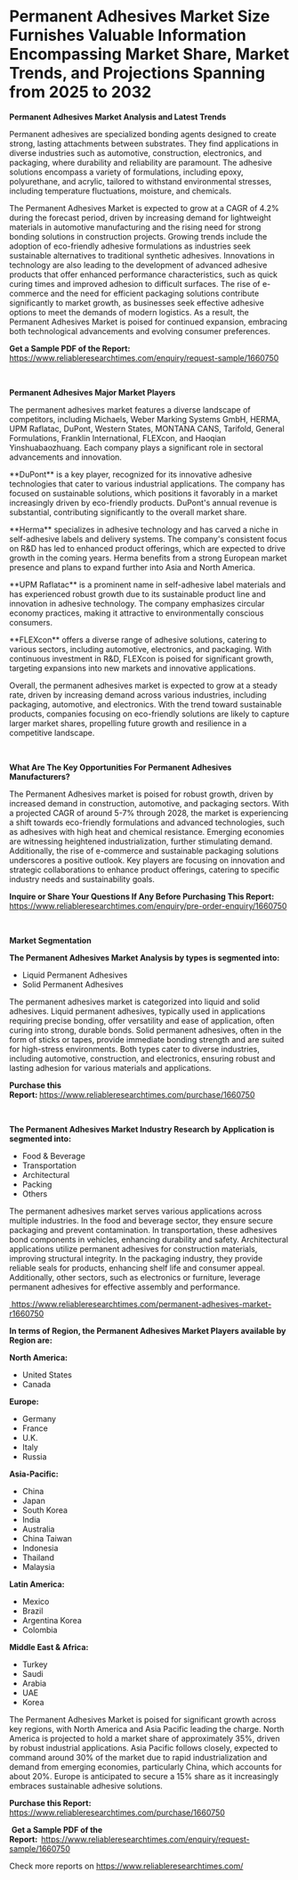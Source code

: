 <p><h1>Permanent Adhesives Market Size Furnishes Valuable Information Encompassing Market Share, Market Trends, and Projections Spanning from 2025 to 2032</h1></p><p><strong>Permanent Adhesives Market Analysis and Latest Trends</strong></p>
<p><p>Permanent adhesives are specialized bonding agents designed to create strong, lasting attachments between substrates. They find applications in diverse industries such as automotive, construction, electronics, and packaging, where durability and reliability are paramount. The adhesive solutions encompass a variety of formulations, including epoxy, polyurethane, and acrylic, tailored to withstand environmental stresses, including temperature fluctuations, moisture, and chemicals.</p><p>The Permanent Adhesives Market is expected to grow at a CAGR of 4.2% during the forecast period, driven by increasing demand for lightweight materials in automotive manufacturing and the rising need for strong bonding solutions in construction projects. Growing trends include the adoption of eco-friendly adhesive formulations as industries seek sustainable alternatives to traditional synthetic adhesives. Innovations in technology are also leading to the development of advanced adhesive products that offer enhanced performance characteristics, such as quick curing times and improved adhesion to difficult surfaces. The rise of e-commerce and the need for efficient packaging solutions contribute significantly to market growth, as businesses seek effective adhesive options to meet the demands of modern logistics. As a result, the Permanent Adhesives Market is poised for continued expansion, embracing both technological advancements and evolving consumer preferences.</p></p>
<p><strong>Get a Sample PDF of the Report:&nbsp;</strong> <a href="https://www.reliableresearchtimes.com/enquiry/request-sample/1660750?utm_campaign=2252&utm_medium=2&utm_source=Github&utm_content=ia&utm_term=01042025&utm_id=permanent-adhesives">https://www.reliableresearchtimes.com/enquiry/request-sample/1660750</a></p>
<p>&nbsp;</p>
<p><strong>Permanent Adhesives Major Market Players</strong></p>
<p><p>The permanent adhesives market features a diverse landscape of competitors, including Michaels, Weber Marking Systems GmbH, HERMA, UPM Raflatac, DuPont, Western States, MONTANA CANS, Tarifold, General Formulations, Franklin International, FLEXcon, and Haoqian Yinshuabaozhuang. Each company plays a significant role in sectoral advancements and innovation.</p><p>**DuPont** is a key player, recognized for its innovative adhesive technologies that cater to various industrial applications. The company has focused on sustainable solutions, which positions it favorably in a market increasingly driven by eco-friendly products. DuPont's annual revenue is substantial, contributing significantly to the overall market share.</p><p>**Herma** specializes in adhesive technology and has carved a niche in self-adhesive labels and delivery systems. The company's consistent focus on R&D has led to enhanced product offerings, which are expected to drive growth in the coming years. Herma benefits from a strong European market presence and plans to expand further into Asia and North America.</p><p>**UPM Raflatac** is a prominent name in self-adhesive label materials and has experienced robust growth due to its sustainable product line and innovation in adhesive technology. The company emphasizes circular economy practices, making it attractive to environmentally conscious consumers. </p><p>**FLEXcon** offers a diverse range of adhesive solutions, catering to various sectors, including automotive, electronics, and packaging. With continuous investment in R&D, FLEXcon is poised for significant growth, targeting expansions into new markets and innovative applications.</p><p>Overall, the permanent adhesives market is expected to grow at a steady rate, driven by increasing demand across various industries, including packaging, automotive, and electronics. With the trend toward sustainable products, companies focusing on eco-friendly solutions are likely to capture larger market shares, propelling future growth and resilience in a competitive landscape.</p></p>
<p>&nbsp;</p>
<p><strong>What Are The Key Opportunities For Permanent Adhesives Manufacturers?</strong></p>
<p><p>The Permanent Adhesives market is poised for robust growth, driven by increased demand in construction, automotive, and packaging sectors. With a projected CAGR of around 5-7% through 2028, the market is experiencing a shift towards eco-friendly formulations and advanced technologies, such as adhesives with high heat and chemical resistance. Emerging economies are witnessing heightened industrialization, further stimulating demand. Additionally, the rise of e-commerce and sustainable packaging solutions underscores a positive outlook. Key players are focusing on innovation and strategic collaborations to enhance product offerings, catering to specific industry needs and sustainability goals.</p></p>
<p><strong>Inquire or Share Your Questions If Any Before Purchasing This Report:</strong> <a href="https://www.reliableresearchtimes.com/enquiry/pre-order-enquiry/1660750?utm_campaign=2252&utm_medium=2&utm_source=Github&utm_content=ia&utm_term=01042025&utm_id=permanent-adhesives">https://www.reliableresearchtimes.com/enquiry/pre-order-enquiry/1660750</a></p>
<p>&nbsp;</p>
<p><strong>Market Segmentation</strong></p>
<p><strong>The Permanent Adhesives Market Analysis by types is segmented into:</strong></p>
<p><ul><li>Liquid Permanent Adhesives</li><li>Solid Permanent Adhesives</li></ul></p>
<p><p>The permanent adhesives market is categorized into liquid and solid adhesives. Liquid permanent adhesives, typically used in applications requiring precise bonding, offer versatility and ease of application, often curing into strong, durable bonds. Solid permanent adhesives, often in the form of sticks or tapes, provide immediate bonding strength and are suited for high-stress environments. Both types cater to diverse industries, including automotive, construction, and electronics, ensuring robust and lasting adhesion for various materials and applications.</p></p>
<p><strong>Purchase this Report:&nbsp;</strong><a href="https://www.reliableresearchtimes.com/purchase/1660750?utm_campaign=2252&utm_medium=2&utm_source=Github&utm_content=ia&utm_term=01042025&utm_id=permanent-adhesives">https://www.reliableresearchtimes.com/purchase/1660750</a></p>
<p>&nbsp;</p>
<p><strong>The Permanent Adhesives Market Industry Research by Application is segmented into:</strong></p>
<p><ul><li>Food & Beverage</li><li>Transportation</li><li>Architectural</li><li>Packing</li><li>Others</li></ul></p>
<p><p>The permanent adhesives market serves various applications across multiple industries. In the food and beverage sector, they ensure secure packaging and prevent contamination. In transportation, these adhesives bond components in vehicles, enhancing durability and safety. Architectural applications utilize permanent adhesives for construction materials, improving structural integrity. In the packaging industry, they provide reliable seals for products, enhancing shelf life and consumer appeal. Additionally, other sectors, such as electronics or furniture, leverage permanent adhesives for effective assembly and performance.</p></p>
<p><a href="https://www.reliableresearchtimes.com/permanent-adhesives-market-r1660750?utm_campaign=2252&utm_medium=2&utm_source=Github&utm_content=ia&utm_term=01042025&utm_id=permanent-adhesives">&nbsp;https://www.reliableresearchtimes.com/permanent-adhesives-market-r1660750</a></p>
<p><strong>In terms of Region, the Permanent Adhesives Market Players available by Region are:</strong></p>
<p>
    <p> <strong> North America: </strong>
        <ul>
            <li>United States</li>
            <li>Canada</li>
        </ul>
        </p> 
    <p> <strong> Europe: </strong>
        <ul>
            <li>Germany</li>
            <li>France</li>
            <li>U.K.</li>
            <li>Italy</li>
            <li>Russia</li>
        </ul>
        </p> 
    <p> <strong> Asia-Pacific: </strong>
        <ul>
            <li>China</li>
            <li>Japan</li>
            <li>South Korea</li>
            <li>India</li>
            <li>Australia</li>
            <li>China Taiwan</li>
            <li>Indonesia</li>
            <li>Thailand</li>
            <li>Malaysia</li>
        </ul>
        </p> 
    <p> <strong> Latin America: </strong>
        <ul>
            <li>Mexico</li>
            <li>Brazil</li>
            <li>Argentina Korea</li>
            <li>Colombia</li>
        </ul>
        </p> 
    <p> <strong> Middle East & Africa: </strong>
        <ul>
            <li>Turkey</li>
            <li>Saudi</li>
            <li>Arabia</li>
            <li>UAE</li>
            <li>Korea</li>
        </ul>
    </p>
    </p>
<p><p>The Permanent Adhesives Market is poised for significant growth across key regions, with North America and Asia Pacific leading the charge. North America is projected to hold a market share of approximately 35%, driven by robust industrial applications. Asia Pacific follows closely, expected to command around 30% of the market due to rapid industrialization and demand from emerging economies, particularly China, which accounts for about 20%. Europe is anticipated to secure a 15% share as it increasingly embraces sustainable adhesive solutions.</p></p>
<p><strong>Purchase this Report: </strong><a href="https://www.reliableresearchtimes.com/purchase/1660750?utm_campaign=2252&utm_medium=2&utm_source=Github&utm_content=ia&utm_term=01042025&utm_id=permanent-adhesives">https://www.reliableresearchtimes.com/purchase/1660750</a></p>
<p>&nbsp;<strong>Get a Sample PDF of the Report:&nbsp;&nbsp;</strong><a href="https://www.reliableresearchtimes.com/enquiry/request-sample/1660750?utm_campaign=2252&utm_medium=2&utm_source=Github&utm_content=ia&utm_term=01042025&utm_id=permanent-adhesives">https://www.reliableresearchtimes.com/enquiry/request-sample/1660750</a></p>
<p><strong></strong></p>
<p>Check more reports on <a href="https://www.reliableresearchtimes.com/?utm_campaign=2252&utm_medium=2&utm_source=Github&utm_content=ia&utm_term=01042025&utm_id=permanent-adhesives">https://www.reliableresearchtimes.com/</a></p>